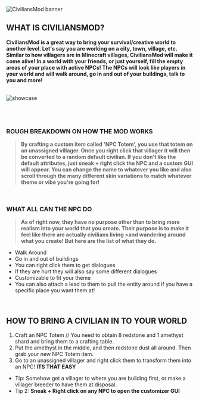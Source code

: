 ![CiviliansMod banner](https://cdn.modrinth.com/data/cached_images/74d2a90c531ae5f0bc5467e1fd7c120048a11cd6.png)

## WHAT IS CIVILIANSMOD?

**CiviliansMod is a great way to bring your survival/creative world to another level. Let's say you are working on a city, town, village, etc. Similar to how villagers are in Minecraft villages, CiviliansMod will make it come alive! In a world with your friends, or just yourself, fill the empty areas of your place with active NPCs! The NPCs will look like players in your world and will walk around, go in and out of your buildings, talk to you and more!**
<br style="page-break-before: always">
<br style="page-break-before: always">

![showcase](https://cdn.modrinth.com/data/cached_images/d23eecc6960a16144eb76a3c5b201fa265e03e00_0.webp)

<br style="page-break-before: always">
<br style="page-break-before: always">

### ROUGH BREAKDOWN ON HOW THE MOD WORKS

>**By crafting a custom item called 'NPC Totem', you use that totem on an unassigned villager. Once you right click that villager it will then be converted to a random default civilian. If you don't like the default attributes, just sneak + right click the NPC and a custom GUI will appear. You can change the name to whatever you like and also scroll through the many different skin variations to match whatever theme or vibe you're going for!**
> 
<br style="page-break-before: always">

### WHAT ALL CAN THE NPC DO
>**As of right now, they have no purpose other than to bring more realism into your world that you create. Their purpose is to make it feel like there are actually civilians living >and wandering around what you create! But here are the list of what they do.**
>
- Walk Around
- Go in and out of buildings
- You can right click them to get dialogues
- If they are hurt they will also say some different dialogues
- Customizable to fit your theme
- You can also attach a lead to them to pull the entity around if you have a specific place you want them at!

<br style="page-break-before: always">

## HOW TO BRING A CIVILIAN IN TO YOUR WORLD

1. Craft an NPC Totem // You need to obtain 8 redstone and 1 amethyst shard and bring them to a crafting table.
2. Put the amethyst in the middle, and then redstone dust all around. Then grab your new NPC Totem item.
3. Go to an unassigned villager and right click them to transform them into an NPC! **ITS THAT EASY**  
- Tip: Somehow get a villager to where you are building first, or make a villager breeder to have them at disposal.
- Tip 2: **Sneak + Right click on any NPC to open the customizer GUI**
<br style="page-break-before: always">
